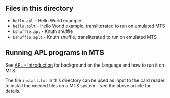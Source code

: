 ## Files in this directory

* `hello.apl` - Hello World example
* `hello.aplt` - Hello World example, transliterated to run on emulated MTS
* `kshuffle.apl` - Knuth shuffle
* `kshuffle.aplt` - Knuth shuffle, transliterated to run on emulated MTS

## Running APL programs in MTS

See [APL - Introduction](http://try-mts.com/apl-introduction/) for background on the language and how to run it on MTS.

The file `install.txt` in this directory can be used as input to the card reader to install the needed files on a MTS system - see the above article for details.

